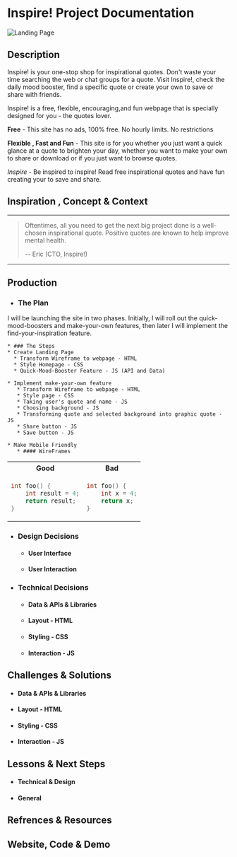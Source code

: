 #  Inspire! Project Documentation 

![Landing Page](https://eric-asare.github.io/ConnectionsLab/projectOne/images/documentationImages/landingPage2.png)

## Description

Inspire! is your one-stop shop for inspirational quotes. Don't waste your time searching the web or chat groups for a quote. Visit Inspire!, check the daily mood booster, find a specific quote or create your own to save or share with friends. 

Inspire! is a free, flexible, encouraging,and fun  webpage that is specially designed for you - the quotes lover. 

**Free** - This site has no ads, 100% free. No hourly limits. No restrictions

**Flexible , Fast and Fun** - This site is for you whether you just want a quick glance at a quote to brighten your day, whether you want to make your own to share or download or if you just want to browse quotes. 

*Inspire* -  Be inspired to inspire! Read free inspirational quotes and have fun creating your  to save and share. 

## Inspiration , Concept & Context

---

>  Oftentimes, all you need to get the next big project done is a well-chosen      inspirational quote. 
> Positive quotes are known to help improve mental health. 
>
> -- Eric (CTO, Inspire!)

---

## Production
   * ### The Plan
   I will be launching the site in two phases. Initially, I will roll out the quick-mood-boosters and make-your-own features, then later I will implement the find-your-inspiration feature.

    * ### The Steps 
    * Create Landing Page 
      * Transform Wireframe to webpage - HTML
      * Style Homepage - CSS
      * Quick-Mood-Booster Feature - JS (API and Data)

    * Implement make-your-own feature
       * Transform Wireframe to webpage - HTML
       * Style page - CSS
       * Taking user's quote and name - JS
       * Choosing background - JS
       * Transforming quote and selected background into graphic quote - JS
       * Share button - JS
       * Save button - JS

    * Make Mobile Friendly
       * #### WireFrames

<table>
<tr>
<th> Good </th>
<th> Bad </th>
</tr>
<tr>
<td>

```c++
int foo() {
    int result = 4;
    return result;
}
```

</td>
<td>

```c++
int foo() { 
    int x = 4;
    return x;
}
```

</td>
</tr>
</table>

   * ### Design Decisions

       * #### User Interface
       * #### User Interaction

   * ### Technical Decisions
       * #### Data & APIs & Libraries
       * #### Layout - HTML
       * #### Styling - CSS
       * #### Interaction - JS

## Challenges & Solutions
   * #### Data & APIs & Libraries
   * #### Layout - HTML
   * #### Styling - CSS
   * #### Interaction - JS

## Lessons & Next Steps
  * #### Technical & Design
  * #### General

## Refrences & Resources

## Website, Code & Demo

